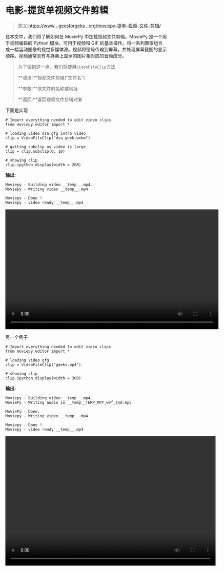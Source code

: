 # 电影-提货单视频文件剪辑

> 原文:[https://www . geesforgeks . org/moviepy-提单-视频-文件-剪辑/](https://www.geeksforgeeks.org/moviepy-lading-video-file-clip/)

在本文中，我们将了解如何在 MoviePy 中加载视频文件剪辑。MoviePy 是一个用于视频编辑的 Python 模块，可用于视频和 GIF 的基本操作。将一系列图像组合成一幅运动图像的视觉多媒体源。视频将信号传输到屏幕，并处理屏幕截图的显示顺序。视频通常具有与屏幕上显示的图片相对应的音频成分。

> 为了做到这一点，我们将使用`VideoFileClip`方法
> 
> **语法:**视频文件剪辑(“文件名”)
> 
> **参数:**取文件的名称或地址
> 
> **返回:**返回视频文件剪辑对象

下面是实现

```
# Import everything needed to edit video clips
from moviepy.editor import *

# loading video dsa gfg intro video
clip = VideoFileClip("dsa_geek.webm")

# getting subclip as video is large
clip = clip.subclip(0, 10)

# showing clip
clip.ipython_display(width = 280)
```

**输出:**

```
Moviepy - Building video __temp__.mp4.
Moviepy - Writing video __temp__.mp4

Moviepy - Done !
Moviepy - video ready __temp__.mp4
```

<video class="wp-video-shortcode" id="video-456652-1" width="665" height="374" preload="metadata" controls=""><source type="video/mp4" src="https://media.geeksforgeeks.org/wp-content/uploads/20200721095031/110.mp4?_=1">[https://media.geeksforgeeks.org/wp-content/uploads/20200721095031/110.mp4](https://media.geeksforgeeks.org/wp-content/uploads/20200721095031/110.mp4)</video>

另一个例子

```
# Import everything needed to edit video clips
from moviepy.editor import *

# loading video gfg
clip = VideoFileClip("geeks.mp4")

# showing clip
clip.ipython_display(width = 300)
```

**输出:**

```
Moviepy - Building video __temp__.mp4.
MoviePy - Writing audio in __temp__TEMP_MPY_wvf_snd.mp3

MoviePy - Done.
Moviepy - Writing video __temp__.mp4

Moviepy - Done !
Moviepy - video ready __temp__.mp4
```

<video class="wp-video-shortcode" id="video-456652-2" width="656" height="404" preload="metadata" controls=""><source type="video/mp4" src="https://media.geeksforgeeks.org/wp-content/uploads/20200721095229/23.mp4?_=2">[https://media.geeksforgeeks.org/wp-content/uploads/20200721095229/23.mp4](https://media.geeksforgeeks.org/wp-content/uploads/20200721095229/23.mp4)</video>